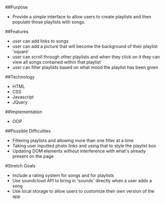 ##Purpose

- Provide a simple interface to allow users to create playlists and then populate those playlists with songs.


##Features

- user can add links to songs
- user can add a picture that will become the background of their playlist 'square'
- user can scroll through other playlists and when they click on it they can view all songs contained within that playlist
- user can filter playlists based on what mood the playlist has been given

##Technology

- HTML
- CSS
- Javascript
- JQuery

##Implementation

- OOP

##Possible Difficulties

- Filtering playlists and allowing more than one filter at a time
- Taking user inputted photo links and using that to style the playlist box
- Updating DOM elements without interference with what's already present on the page

#Stretch Goals

- Include a rating system for songs and for playlists
- Use soundcloud API to bring in 'sounds' directly when a user adds a song
- Use local storage to allow users to customize their own version of the app
